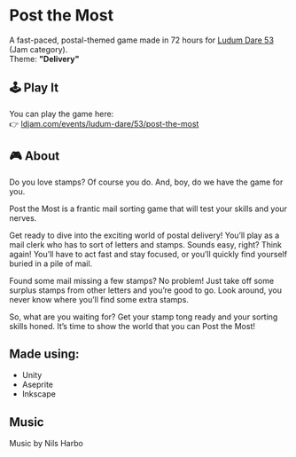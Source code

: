 # Post the Most

A fast-paced, postal-themed game made in 72 hours for [Ludum Dare 53](https://ldjam.com/events/ludum-dare/53/post-the-most) (Jam category).  
Theme: **"Delivery"**

## 🕹️ Play It

You can play the game here:  
👉 [ldjam.com/events/ludum-dare/53/post-the-most](https://ldjam.com/events/ludum-dare/53/post-the-most)

## 🎮 About

Do you love stamps? Of course you do. And, boy, do we have the game for you.

Post the Most is a frantic mail sorting game that will test your skills and your nerves.

Get ready to dive into the exciting world of postal delivery! You’ll play as a mail clerk who has to sort of letters and stamps. Sounds easy, right? Think again! You’ll have to act fast and stay focused, or you’ll quickly find yourself buried in a pile of mail.

Found some mail missing a few stamps? No problem! Just take off some surplus stamps from other letters and you’re good to go. Look around, you never know where you’ll find some extra stamps.

So, what are you waiting for? Get your stamp tong ready and your sorting skills honed. It’s time to show the world that you can Post the Most!

## Made using:

- Unity
- Aseprite
- Inkscape

## Music

Music by Nils Harbo
